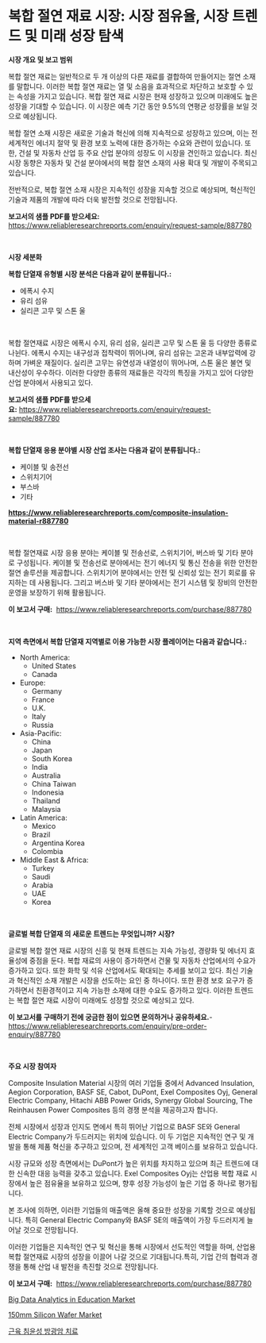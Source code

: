 <p><h1>복합 절연 재료 시장: 시장 점유율, 시장 트렌드 및 미래 성장 탐색</h1></p><p><strong>시장 개요 및 보고 범위</strong></p>
<p><p>복합 절연 재료는 일반적으로 두 개 이상의 다른 재료를 결합하여 만들어지는 절연 소재를 말합니다. 이러한 복합 절연 재료는 열 및 소음을 효과적으로 차단하고 보호할 수 있는 속성을 가지고 있습니다. 복합 절연 재료 시장은 현재 성장하고 있으며 미래에도 높은 성장을 기대할 수 있습니다. 이 시장은 예측 기간 동안 9.5%의 연평균 성장률을 보일 것으로 예상됩니다.</p><p>복합 절연 소재 시장은 새로운 기술과 혁신에 의해 지속적으로 성장하고 있으며, 이는 전 세계적인 에너지 절약 및 환경 보호 노력에 대한 증가하는 수요와 관련이 있습니다. 또한, 건설 및 자동차 산업 등 주요 산업 분야의 성장도 이 시장을 견인하고 있습니다. 최신 시장 동향은 자동차 및 건설 분야에서의 복합 절연 소재의 사용 확대 및 개발이 주목되고 있습니다.</p><p>전반적으로, 복합 절연 소재 시장은 지속적인 성장을 지속할 것으로 예상되며, 혁신적인 기술과 제품의 개발에 따라 더욱 발전할 것으로 전망됩니다.</p></p>
<p><strong>보고서의 샘플 PDF를 받으세요:</strong> <a href="https://www.reliableresearchreports.com/enquiry/request-sample/887780">https://www.reliableresearchreports.com/enquiry/request-sample/887780</a></p>
<p>&nbsp;</p>
<p><strong>시장 세분화</strong></p>
<p><strong>복합 단열재 유형별 시장 분석은 다음과 같이 분류됩니다.:</strong></p>
<p><ul><li>에폭시 수지</li><li>유리 섬유</li><li>실리콘 고무 및 스톤 울</li></ul></p>
<p>&nbsp;</p>
<p><p>복합 절연재료 시장은 에폭시 수지, 유리 섬유, 실리콘 고무 및 스톤 울 등 다양한 종류로 나뉜다. 에폭시 수지는 내구성과 접착력이 뛰어나며, 유리 섬유는 고온과 내부압력에 강하며 가벼운 재질이다. 실리콘 고무는 유연성과 내열성이 뛰어나며, 스톤 울은 불연 및 내산성이 우수하다. 이러한 다양한 종류의 재료들은 각각의 특징을 가지고 있어 다양한 산업 분야에서 사용되고 있다.</p></p>
<p><strong>보고서의 샘플 PDF를 받으세요:</strong>&nbsp;<a href="https://www.reliableresearchreports.com/enquiry/request-sample/887780">https://www.reliableresearchreports.com/enquiry/request-sample/887780</a></p>
<p>&nbsp;</p>
<p><strong> 복합 단열재 응용 분야별 시장 산업 조사는 다음과 같이 분류됩니다.:</strong></p>
<p><ul><li>케이블 및 송전선</li><li>스위치기어</li><li>부스바</li><li>기타</li></ul></p>
<p><strong><a href="https://www.reliableresearchreports.com/composite-insulation-material-r887780">https://www.reliableresearchreports.com/composite-insulation-material-r887780</a></strong></p>
<p>&nbsp;</p>
<p><p>복합 절연재료 시장 응용 분야는 케이블 및 전송선로, 스위치기어, 버스바 및 기타 분야로 구성됩니다. 케이블 및 전송선로 분야에서는 전기 에너지 및 통신 전송을 위한 안전한 절연 솔루션을 제공합니다. 스위치기어 분야에서는 안전 및 신뢰성 있는 전기 회로를 유지하는 데 사용됩니다. 그리고 버스바 및 기타 분야에서는 전기 시스템 및 장비의 안전한 운영을 보장하기 위해 활용됩니다.</p></p>
<p><strong>이 보고서 구매:</strong>&nbsp; <a href="https://www.reliableresearchreports.com/purchase/887780">https://www.reliableresearchreports.com/purchase/887780</a></p>
<p>&nbsp;</p>
<p><strong>지역 측면에서 복합 단열재 지역별로 이용 가능한 시장 플레이어는 다음과 같습니다.:</strong></p>
<p><ul>
    <li>
        North America:
        <ul>
            <li>United States</li>
            <li>Canada</li>
        </ul>
    </li>
    <li>
        Europe:
        <ul>
            <li>Germany</li>
            <li>France</li>
            <li>U.K.</li>
            <li>Italy</li>
            <li>Russia</li>
        </ul>
    </li>
    <li>
        Asia-Pacific:
        <ul>
            <li>China</li>
            <li>Japan</li>
            <li>South Korea</li>
            <li>India</li>
            <li>Australia</li>
            <li>China Taiwan</li>
            <li>Indonesia</li>
            <li>Thailand</li>
            <li>Malaysia</li>
        </ul>
    </li>
    <li>
        Latin America:
        <ul>
            <li>Mexico</li>
            <li>Brazil</li>
            <li>Argentina Korea</li>
            <li>Colombia</li>
        </ul>
    </li>
    <li>
        Middle East & Africa:
        <ul>
            <li>Turkey</li>
            <li>Saudi</li>
            <li>Arabia</li>
            <li>UAE</li>
            <li>Korea</li>
        </ul>
    </li>
    </ul></p>
<p>&nbsp;</p>
<p><strong>글로벌 복합 단열재 의 새로운 트렌드는 무엇입니까? 시장?</strong></p>
<p><p>글로벌 복합 절연 재료 시장의 신흥 및 현재 트렌드는 지속 가능성, 경량화 및 에너지 효율성에 중점을 둔다. 복합 재료의 사용이 증가하면서 건물 및 자동차 산업에서의 수요가 증가하고 있다. 또한 화학 및 석유 산업에서도 확대되는 추세를 보이고 있다. 최신 기술과 혁신적인 소재 개발은 시장을 선도하는 요인 중 하나이다. 또한 환경 보호 요구가 증가하면서 친환경적이고 지속 가능한 소재에 대한 수요도 증가하고 있다. 이러한 트렌드는 복합 절연 재료 시장이 미래에도 성장할 것으로 예상되고 있다.</p></p>
<p><strong>이 보고서를 구매하기 전에 궁금한 점이 있으면 문의하거나 공유하세요.</strong>- <a href="https://www.reliableresearchreports.com/enquiry/pre-order-enquiry/887780">https://www.reliableresearchreports.com/enquiry/pre-order-enquiry/887780</a></p>
<p>&nbsp;</p>
<p><strong>주요 시장 참여자</strong></p>
<p><p>Composite Insulation Material 시장의 여러 기업들 중에서 Advanced Insulation, Aegion Corporation, BASF SE, Cabot, DuPont, Exel Composites Oyj, General Electric Company, Hitachi ABB Power Grids, Synergy Global Sourcing, The Reinhausen Power Composites 등의 경쟁 분석을 제공하고자 합니다.</p><p>전체 시장에서 성장과 인지도 면에서 특히 뛰어난 기업으로 BASF SE와 General Electric Company가 두드러지는 위치에 있습니다. 이 두 기업은 지속적인 연구 및 개발을 통해 제품 혁신을 추구하고 있으며, 전 세계적인 고객 베이스를 보유하고 있습니다.</p><p>시장 규모와 성장 측면에서는 DuPont가 높은 위치를 차지하고 있으며 최근 트렌드에 대한 신속한 대응 능력을 갖추고 있습니다. Exel Composites Oyj는 산업용 복합 재료 시장에서 높은 점유율을 보유하고 있으며, 향후 성장 가능성이 높은 기업 중 하나로 평가됩니다.</p><p>본 조사에 의하면, 이러한 기업들의 매출액은 올해 중요한 성장을 기록할 것으로 예상됩니다. 특히 General Electric Company와 BASF SE의 매출액이 가장 두드러지게 늘어날 것으로 전망됩니다.</p><p>이러한 기업들은 지속적인 연구 및 혁신을 통해 시장에서 선도적인 역할을 하며, 산업용 복합 절연재료 시장의 성장을 이끌어 나갈 것으로 기대됩니다.특히, 기업 간의 협력과 경쟁을 통해 산업 내 발전을 촉진할 것으로 전망됩니다.</p></p>
<p><strong>이 보고서 구매:</strong>&nbsp;&nbsp;<a href="https://www.reliableresearchreports.com/purchase/887780">https://www.reliableresearchreports.com/purchase/887780</a></p>
<p><p><a href="https://github.com/nancykennedykellievqfqt2/Market-Research-Report-List-2/blob/main/big-data-analytics-in-education-market.md">Big Data Analytics in Education Market</a></p><p><a href="https://iodized-pantydraco-05c.notion.site/150mm-Silicon-Wafer-Market-Share-Evolution-and-Market-Growth-Trends-2024-2031-8e0d60d92c034acf9dfbd8c4cc0aaefe">150mm Silicon Wafer Market</a></p><p><a href="https://github.com/JonHarrtis67676y/Market-Research-Report-List-1/blob/main/874617923812.md">근육 침윤성 방광암 치료</a></p></p>